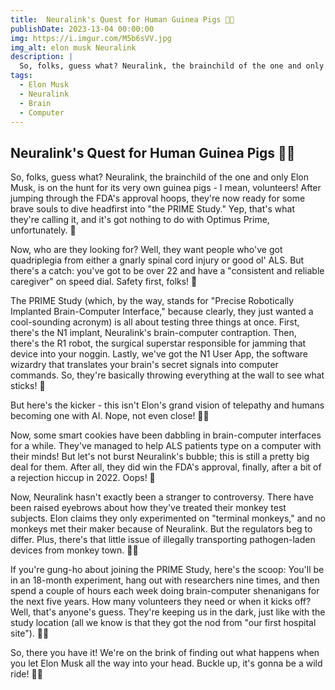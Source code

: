 ```yaml
---
title:  Neuralink's Quest for Human Guinea Pigs 🧠🤖
publishDate: 2023-13-04 00:00:00
img: https://i.imgur.com/M5b6sVV.jpg
img_alt: elon musk Neuralink
description: |
  So, folks, guess what? Neuralink, the brainchild of the one and only Elon Musk, is on the hunt for its very own guinea pigs - I mean, volunteers! After jumping through the FDA's approval hoops, they're now ready for some brave souls to dive headfirst into "the PRIME Study." Yep, that's what they're calling it, and it's got nothing to do with Optimus Prime, unfortunately. 🤖 
tags:
  - Elon Musk
  - Neuralink
  - Brain
  - Computer
---
```



## Neuralink's Quest for Human Guinea Pigs 🧠🤖

So, folks, guess what? Neuralink, the brainchild of the one and only Elon Musk, is on the hunt for its very own guinea pigs - I mean, volunteers! After jumping through the FDA's approval hoops, they're now ready for some brave souls to dive headfirst into "the PRIME Study." Yep, that's what they're calling it, and it's got nothing to do with Optimus Prime, unfortunately. 🤖

Now, who are they looking for? Well, they want people who've got quadriplegia from either a gnarly spinal cord injury or good ol' ALS. But there's a catch: you've got to be over 22 and have a "consistent and reliable caregiver" on speed dial. Safety first, folks! 💪

The PRIME Study (which, by the way, stands for "Precise Robotically Implanted Brain-Computer Interface," because clearly, they just wanted a cool-sounding acronym) is all about testing three things at once. First, there's the N1 implant, Neuralink's brain-computer contraption. Then, there's the R1 robot, the surgical superstar responsible for jamming that device into your noggin. Lastly, we've got the N1 User App, the software wizardry that translates your brain's secret signals into computer commands. So, they're basically throwing everything at the wall to see what sticks! 🎯

But here's the kicker - this isn't Elon's grand vision of telepathy and humans becoming one with AI. Nope, not even close! 🧠🤖

Now, some smart cookies have been dabbling in brain-computer interfaces for a while. They've managed to help ALS patients type on a computer with their minds! But let's not burst Neuralink's bubble; this is still a pretty big deal for them. After all, they did win the FDA's approval, finally, after a bit of a rejection hiccup in 2022. Oops! 🙈

Now, Neuralink hasn't exactly been a stranger to controversy. There have been raised eyebrows about how they've treated their monkey test subjects. Elon claims they only experimented on "terminal monkeys," and no monkeys met their maker because of Neuralink. But the regulators beg to differ. Plus, there's that little issue of illegally transporting pathogen-laden devices from monkey town. 🐒🧫

If you're gung-ho about joining the PRIME Study, here's the scoop: You'll be in an 18-month experiment, hang out with researchers nine times, and then spend a couple of hours each week doing brain-computer shenanigans for the next five years. How many volunteers they need or when it kicks off? Well, that's anyone's guess. They're keeping us in the dark, just like with the study location (all we know is that they got the nod from "our first hospital site"). 🤷‍♂️

So, there you have it! We're on the brink of finding out what happens when you let Elon Musk all the way into your head. Buckle up, it's gonna be a wild ride! 🚀😜
